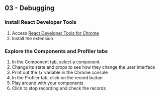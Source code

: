 ## 03 - Debugging

### Install React Developer Tools

1. Access [React Developer Tools for Chrome](https://chrome.google.com/webstore/detail/react-developer-tools/fmkadmapgofadopljbjfkapdkoienihi?hl=en)
2. Install the extension

### Explore the Components and Profiler tabs

1. In the Component tab, select a component
2. Change its state and props to see how they change the user interface
3. Print out the `$r` variable in the Chrome console
4. In the Profiler tab, click on the record button
5. Play around with your components
6. Click to stop recording and check the records
